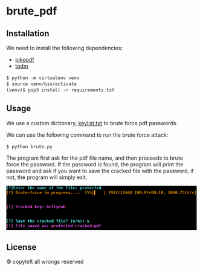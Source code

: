 # brute_pdf
## Installation
 We need to install the following dependencies:
  - [pikepdf](https://pikepdf.readthedocs.io/en/latest/)
  - [tqdm](https://tqdm.github.io/)
```shell
$ python -m virtualenv venv
$ source venv/bin/activate
(venv)$ pip3 install -r requirements.txt
```
## Usage
 We use a custom dictionary, [keylist.txt](keylist.txt) to brute force pdf passwords.

 We can use the following command to run the brute force attack:
```shell
$ python brute.py
```
The program first ask for the pdf file name, and then proceeds to brute force the password. If the password is found, the program will print the password and ask if you want to save the cracked file with the password, if not, the program will simply exit.

![screen](./img/screen.png)
## License
 🄯 copyleft all wrongs reserved